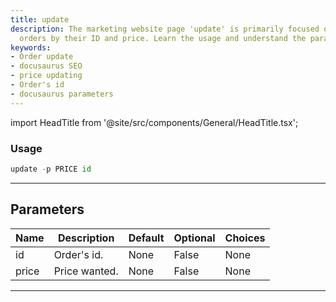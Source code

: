 ```yaml
---
title: update
description: The marketing website page 'update' is primarily focused on how to update
  orders by their ID and price. Learn the usage and understand the parameters in detail.
keywords:
- Order update
- docusaurus SEO
- price updating
- Order's id
- docusaurus parameters
---
```


import HeadTitle from '@site/src/components/General/HeadTitle.tsx';

<HeadTitle title="portfolio/degiro/update /brokers - Reference | OpenBB Terminal Docs" />



### Usage

```python
update -p PRICE id
```

---

## Parameters

| Name | Description | Default | Optional | Choices |
| ---- | ----------- | ------- | -------- | ------- |
| id | Order's id. | None | False | None |
| price | Price wanted. | None | False | None |

---
